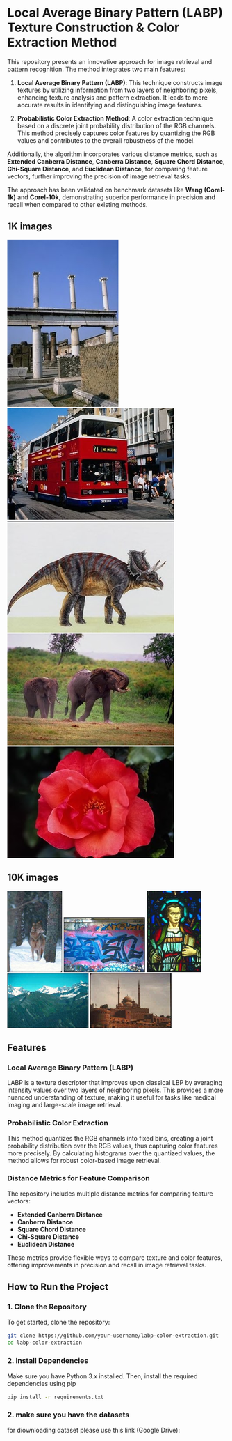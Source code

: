# Local Average Binary Pattern (LABP) Texture Construction & Color Extraction Method

This repository presents an innovative approach for image retrieval and pattern recognition. The method integrates two main features:

1. **Local Average Binary Pattern (LABP)**: This technique constructs image textures by utilizing information from two layers of neighboring pixels, enhancing texture analysis and pattern extraction. It leads to more accurate results in identifying and distinguishing image features.

2. **Probabilistic Color Extraction Method**: A color extraction technique based on a discrete joint probability distribution of the RGB channels. This method precisely captures color features by quantizing the RGB values and contributes to the overall robustness of the model.

Additionally, the algorithm incorporates various distance metrics, such as **Extended Canberra Distance**, **Canberra Distance**, **Square Chord Distance**, **Chi-Square Distance**, and **Euclidean Distance**, for comparing feature vectors, further improving the precision of image retrieval tasks.

The approach has been validated on benchmark datasets like **Wang (Corel-1k)** and **Corel-10k**, demonstrating superior performance in precision and recall when compared to other existing methods.

## 1K images
![1K](images/1K/293.jpg)
![1K](images/1K/302.jpg)
![1K](images/1K/422.jpg)
![1K](images/1K/554.jpg)
![1K](images/1K/630.jpg)

## 10K images
![10K](images/10k/246.jpg)
![10K](images/10k/3827.jpg)
![10K](images/10k/58.jpg)
![10K](images/10k/635.jpg)
![10K](images/10k/883.jpg)

## Features

### Local Average Binary Pattern (LABP)
LABP is a texture descriptor that improves upon classical LBP by averaging intensity values over two layers of neighboring pixels. This provides a more nuanced understanding of texture, making it useful for tasks like medical imaging and large-scale image retrieval.

### Probabilistic Color Extraction
This method quantizes the RGB channels into fixed bins, creating a joint probability distribution over the RGB values, thus capturing color features more precisely. By calculating histograms over the quantized values, the method allows for robust color-based image retrieval.

### Distance Metrics for Feature Comparison
The repository includes multiple distance metrics for comparing feature vectors:
- **Extended Canberra Distance**
- **Canberra Distance**
- **Square Chord Distance**
- **Chi-Square Distance**
- **Euclidean Distance**

These metrics provide flexible ways to compare texture and color features, offering improvements in precision and recall in image retrieval tasks.

## How to Run the Project

### 1. Clone the Repository

To get started, clone the repository:

```bash
git clone https://github.com/your-username/labp-color-extraction.git
cd labp-color-extraction
```
### 2. Install Dependencies
Make sure you have Python 3.x installed. Then, install the required dependencies using pip
```bash
pip install -r requirements.txt
```
### 2. make sure you have the datasets
for diownloading dataset please use this link (Google Drive):


